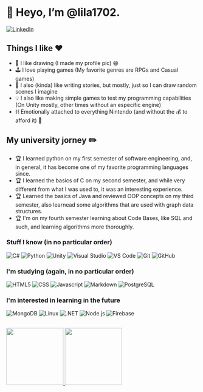 # 👋 Heyo, I’m @lila1702.
[![LinkedIn](https://img.shields.io/badge/LinkedIn-0077B5?style=for-the-badge&logo=linkedin&logoColor=white)](https://www.linkedin.com/in/lila-maria-salvador-frazão/)

## Things I like ❤️
- 📝 I like drawing (I made my profile pic) :smile:
- 🕹️ I love playing games (My favorite genres are RPGs and Casual games)
- 📓 I also (kinda) like writing stories, but mostly, just so I can draw random scenes I imagine
- 💡 I also like making simple games to test my programming capabilities (On Unity mostly, other times without an especific engine)
- ⛓️ Emotionally attached to everything Nintendo (and without the 💰 to afford it) 🥲

## My university jorney ✏️
- 🏆 I learned python on my first semester of software engineering, and, in general, it has become one of my favorite programming languages since.
- 🏆 I learned the basics of C on my second semester, and while very different from what I was used to, it was an interesting experience.
- 🏆 Learned the basics of Java and reviewed OOP concepts on my third semester, also learnead some algorithms that are used with graph data structures.
- 🏆 I'm on my fourth semester learning about Code Bases, like SQL and such, and learning algorithms more thoroughly.

### Stuff I know (in no particular order)
![C#](https://img.shields.io/badge/C%23-239120?style=for-the-badge&logo=c-sharp&logoColor=white)
![Python](https://img.shields.io/badge/Python-3776ab?style=for-the-badge&logo=python&logoColor=white)
![Unity](https://img.shields.io/badge/Unity-000000?style=for-the-badge&logo=unity&logoColor=white)
![Visual Studio](https://img.shields.io/badge/Visual%20Studio-5C2D91?style=for-the-badge&logo=visual-studio&logoColor=white)
![VS Code](https://img.shields.io/badge/VS%20Code-007acc?style=for-the-badge&logo=visual-studio-code&logoColor=white)
![Git](https://img.shields.io/badge/Git-f05032?style=for-the-badge&logo=git&logoColor=white)
![GitHub](https://img.shields.io/badge/GitHub-181717?style=for-the-badge&logo=github&logoColor=white)

### I'm studying (again, in no particular order)
![HTML5](https://img.shields.io/badge/HTML5-E34F26?style=for-the-badge&logo=html5&logoColor=white)
![CSS](https://img.shields.io/badge/CSS3-1572B6?style=for-the-badge&logo=css3&logoColor=white)
![Javascript](https://img.shields.io/badge/Javascript-f7df1e?style=for-the-badge&logo=javascript&logoColor=white)
![Markdown](https://img.shields.io/badge/Markdown-000000?style=for-the-badge&logo=markdown&logoColor=white)
![PostgreSQL](https://img.shields.io/badge/PostgreSQL-316192?style=for-the-badge&logo=postgresql&logoColor=white)

### I'm interested in learning in the future
![MongoDB](https://img.shields.io/badge/MongoDB-4EA94B?style=for-the-badge&logo=mongodb&logoColor=white)
![Linux](https://img.shields.io/badge/linux-FCC624?style=for-the-badge&logo=linux&logoColor=white)
![.NET](https://img.shields.io/badge/.NET-5C2D91?style=for-the-badge&logo=.net&logoColor=white)
![Node.js](https://img.shields.io/badge/Node.js-43853D?style=for-the-badge&logo=node.js&logoColor=white)
![Firebase](https://img.shields.io/badge/Firebase-F29D0C?style=for-the-badge&logo=firebase&logoColor=white)

##
<div align="left">
  <a href="https://github.com/lila1702">
  <img height="150em" src="https://github-readme-stats.vercel.app/api?username=lila1702&show_icons=true&theme=github_dark&include_all_commits=true&count_private=true"/>
  <img height="150em" src="https://github-readme-stats.vercel.app/api/top-langs/?username=lila1702&layout=compact&langs_count=7&theme=github_dark"/>
</div>

<!---
lila1702/lila1702 is a ✨ special ✨ repository because its `README.md` (this file) appears on your GitHub profile.
You can click the Preview link to take a look at your changes.
--->

